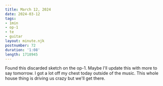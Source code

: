 ```yaml
---
title: March 12, 2024
date: 2024-03-12
tags:
- 1min
- op-1
- te
- guitar
layout: minute.njk
postnumber: 72
duration: '1:08'
length: 1718945
---
```

Found this discarded sketch on the op-1. Maybe I'll update this with more to say tomorrow. I got a lot off my chest today outside of the music. This whole house thing is driving us crazy but we'll get there. 